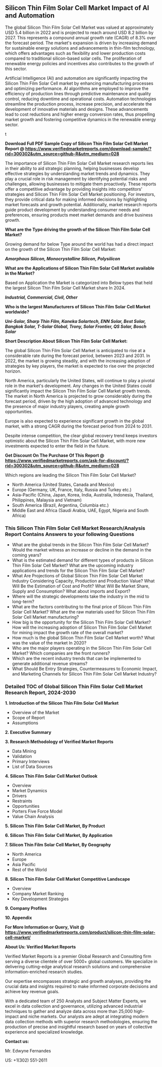 <h2>Silicon Thin Film Solar Cell Market Impact of AI and Automation</h2><p>The global Silicon Thin Film Solar Cell Market was valued at approximately USD 5.4 billion in 2022 and is projected to reach around USD 8.2 billion by 2027. This represents a compound annual growth rate (CAGR) of 8.3% over the forecast period. The market's expansion is driven by increasing demand for sustainable energy solutions and advancements in thin-film technology, which offers advantages such as flexibility and lower production costs compared to traditional silicon-based solar cells. The proliferation of renewable energy policies and incentives also contributes to the growth of this sector.</p><p>Artificial Intelligence (AI) and automation are significantly impacting the Silicon Thin Film Solar Cell market by enhancing manufacturing processes and optimizing performance. AI algorithms are employed to improve the efficiency of production lines through predictive maintenance and quality control, reducing downtime and operational costs. Automation technologies streamline the production process, increase precision, and accelerate the development of innovative materials and designs. These advancements lead to cost reductions and higher energy conversion rates, thus propelling market growth and fostering competitive dynamics in the renewable energy sector.</p>t</p><p id="" class=""><strong>Download Full PDF Sample Copy of Silicon Thin Film Solar Cell Market Report @ <a href="https://www.verifiedmarketreports.com/download-sample/?rid=300302&utm_source=github-R&utm_medium=028" target="_blank">https://www.verifiedmarketreports.com/download-sample/?rid=300302&utm_source=github-R&utm_medium=028</a></strong></p><p>The importance of&nbsp;Silicon Thin Film Solar Cell Market research reports lies in their ability to aid strategic planning, helping businesses develop effective strategies by understanding market trends and dynamics. They play a crucial role in risk management by identifying potential risks and challenges, allowing businesses to mitigate them proactively. These reports offer a competitive advantage by providing insights into competitors' strategies and Silicon Thin Film Solar Cell Market positioning. For investors, they provide critical data for making informed decisions by highlighting market forecasts and growth potential. Additionally, market research reports guide product development by understanding consumer needs and preferences, ensuring products meet market demands and drive business growth.</p><p><strong>What are the&nbsp;Type driving the growth of the Silicon Thin Film Solar Cell Market?</strong></p><p id="" class="">Growing demand for below Type around the world has had a direct impact on the growth of the Silicon Thin Film Solar Cell Market:</p><em><strong>Amorphous Silicon, Monocrystalline Silicon, Polysilicon</strong></em></p><strong>What are the&nbsp;Applications&nbsp;of Silicon Thin Film Solar Cell Market available in the Market?</strong></p><p id="" class="">Based on Application the Market is categorized into Below types that held the largest Silicon Thin Film Solar Cell Market share In 2024.</p><em><strong>Industrial, Commercial, Civil, Other</strong></em></p><strong>Who is the largest Manufacturers of Silicon Thin Film Solar Cell Market worldwide?</strong></p><p><em><strong>Uni-Solar, Sharp Thin Film, Kaneka Solartech, ENN Solar, Best Solar, Bangkok Solar, T-Solar Global, Trony, Solar Frontier, QS Solar, Bosch Solar</strong></em></p><p id="" class=""><strong>Short Description About Silicon Thin Film Solar Cell Market:</strong></p><p>The global Silicon Thin Film Solar Cell Market is anticipated to rise at a considerable rate during the forecast period, between 2023 and 2031. In 2022, the market is growing steadily, and with the increasing adoption of strategies by key players, the market is expected to rise over the projected horizon.</p><p>North America, particularly the United States, will continue to play a pivotal role in the market's development. Any changes in the United States could significantly impact the Silicon Thin Film Solar Cell Market growth trends. The market in North America is projected to grow considerably during the forecast period, driven by the high adoption of advanced technology and the presence of major industry players, creating ample growth opportunities.</p><p>Europe is also expected to experience significant growth in the global market, with a strong CAGR during the forecast period from 2024 to 2031.</p><p>Despite intense competition, the clear global recovery trend keeps investors optimistic about the Silicon Thin Film Solar Cell Market, with more new investments expected to enter the field in the future.</p><p id="" class=""><strong>Get Discount On The Purchase Of This Report @ <a href="https://www.verifiedmarketreports.com/ask-for-discount/?rid=300302&utm_source=github-R&utm_medium=028" target="_blank">https://www.verifiedmarketreports.com/ask-for-discount/?rid=300302&utm_source=github-R&utm_medium=028</a></strong></p>Which regions are leading the Silicon Thin Film Solar Cell Market?</p><ul><li>North America (United States, Canada and Mexico)</li><li>Europe (Germany, UK, France, Italy, Russia and Turkey etc.)</li><li>Asia-Pacific (China, Japan, Korea, India, Australia, Indonesia, Thailand, Philippines, Malaysia and Vietnam)</li><li>South America (Brazil, Argentina, Columbia etc.)</li><li>Middle East and Africa (Saudi Arabia, UAE, Egypt, Nigeria and South Africa)</li></ul><h3 id="" class="">This Silicon Thin Film Solar Cell Market Research/Analysis Report Contains Answers to your following Questions</h3><ul><li>What are the global trends in the Silicon Thin Film Solar Cell Market? Would the market witness an increase or decline in the demand in the coming years?</li><li>What is the estimated demand for different types of products in Silicon Thin Film Solar Cell Market? What are the upcoming industry applications and trends for the Silicon Thin Film Solar Cell Market?</li><li>What Are Projections of Global Silicon Thin Film Solar Cell Market Industry Considering Capacity, Production and Production Value? What Will Be the Estimation of Cost and Profit? What Will Be Market Share, Supply and Consumption? What about imports and Export?</li><li>Where will the strategic developments take the industry in the mid to long-term?</li><li>What are the factors contributing to the final price of Silicon Thin Film Solar Cell Market? What are the raw materials used for Silicon Thin Film Solar Cell Market manufacturing?</li><li>How big is the opportunity for the Silicon Thin Film Solar Cell Market? How will the increasing adoption of Silicon Thin Film Solar Cell Market for mining impact the growth rate of the overall market?</li><li>How much is the global Silicon Thin Film Solar Cell Market worth? What was the value of the market In 2020?</li><li>Who are the major players operating in the Silicon Thin Film Solar Cell Market? Which companies are the front runners?</li><li>Which are the recent industry trends that can be implemented to generate additional revenue streams?</li><li>What Should Be Entry Strategies, Countermeasures to Economic Impact, and Marketing Channels for Silicon Thin Film Solar Cell Market Industry?</li></ul><h3 id="" class="">Detailed TOC of Global Silicon Thin Film Solar Cell Market Research Report, 2024-2030</h3><p id="" class=""><strong>1. Introduction of the Silicon Thin Film Solar Cell Market</strong></p><ul><li>Overview of the Market</li><li>Scope of Report</li><li>Assumptions</li></ul><p id="" class=""><strong>2. Executive Summary</strong></p><p id="" class=""><strong>3. Research Methodology of Verified Market Reports</strong></p><ul><li>Data Mining</li><li>Validation</li><li>Primary Interviews</li><li>List of Data Sources</li></ul><p id="" class=""><strong>4. Silicon Thin Film Solar Cell Market Outlook</strong></p><ul><li>Overview</li><li>Market Dynamics</li><li>Drivers</li><li>Restraints</li><li>Opportunities</li><li>Porters Five Force Model</li><li>Value Chain Analysis</li></ul><p id="" class=""><strong>5. Silicon Thin Film Solar Cell Market, By Product</strong></p><p id="" class=""><strong>6. Silicon Thin Film Solar Cell Market, By Application</strong></p><p id="" class=""><strong>7. Silicon Thin Film Solar Cell Market, By Geography</strong></p><ul><li>North America</li><li>Europe</li><li>Asia Pacific</li><li>Rest of the World</li></ul><p id="" class=""><strong>8. Silicon Thin Film Solar Cell Market Competitive Landscape</strong></p><ul><li>Overview</li><li>Company Market Ranking</li><li>Key Development Strategies</li></ul><p id="" class=""><strong>9. Company Profiles</strong></p><p id="" class=""><strong>10. Appendix</strong></p><p id="" class=""><strong>For More Information or Query, Visit @ <a href="https://www.verifiedmarketreports.com/product/silicon-thin-film-solar-cell-market/" target="_blank">https://www.verifiedmarketreports.com/product/silicon-thin-film-solar-cell-market/</a></strong></p><p id="" class=""><strong>About Us: Verified Market Reports</strong></p><p id="" class="">Verified Market Reports is a premier Global Research and Consulting firm serving a diverse clientele of over 5000+ global customers. We specialize in delivering cutting-edge analytical research solutions and comprehensive information-enriched research studies.</p><p id="" class="">Our expertise encompasses strategic and growth analyses, providing the crucial data and insights required to make informed corporate decisions and achieve key revenue goals.</p><p id="" class="">With a dedicated team of 250 Analysts and Subject Matter Experts, we excel in data collection and governance, utilizing advanced industrial techniques to gather and analyze data across more than 25,000 high-impact and niche markets. Our analysts are adept at integrating modern data collection methods with superior research methodologies, ensuring the production of precise and insightful research based on years of collective experience and specialized knowledge.</p><p id="" class=""><strong>Contact us:</strong></p><p id="" class="">Mr. Edwyne Fernandes</p><p id="" class="">US: +1(302) 551-2611</p>